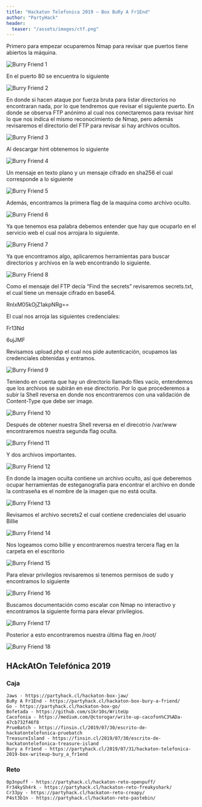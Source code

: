 ```yaml
---
title: "Hackaton Telefonica 2019 – Box BuRy A Fr1End"
author: "PartyHack"
header: 
  teaser: "/assets/images/ctf.png"
---
```



Primero para empezar ocuparemos Nmap para revisar que puertos tiene abiertos la máquina.

![Burry Friend 1](https://miro.medium.com/v2/resize:fit:700/1*YWOVn4xtEvF57SNeNX1WNw.png)

En el puerto 80 se encuentra lo siguiente

![Burry Friend 2](https://miro.medium.com/v2/resize:fit:700/1*oRBNjU0GEC0AeBr2V1Zgzg.png)

En donde si hacen ataque por fuerza bruta para listar directorios no encontraran nada, por lo que tendremos que revisar el siguiente puerto. En donde se observa FTP anónimo al cual nos conectaremos para revisar hint lo que nos indica el mismo reconocimiento de Nmap, pero además revisaremos el directorio del FTP para revisar si hay archivos ocultos.

![Burry Friend 3](https://miro.medium.com/v2/resize:fit:471/1*T7gMg4nFQI586ReaB06uoA.png)

Al descargar hint obtenemos lo siguiente

![Burry Friend 4](https://miro.medium.com/v2/resize:fit:469/1*-d3FbqpPsCqFkTfFXXgQmA.png)

Un mensaje en texto plano y un mensaje cifrado en sha256 el cual corresponde a lo siguiente

![Burry Friend 5](https://miro.medium.com/v2/resize:fit:700/1*uxci_g-OX7UhlP0c2DE9Zw.png)

Además, encontramos la primera flag de la maquina como archivo oculto.

![Burry Friend 6](https://miro.medium.com/v2/resize:fit:299/1*wYXG0lKbKbhyTS8tBN3ZvQ.png)

Ya que tenemos esa palabra debemos entender que hay que ocuparlo en el servicio web el cual nos arrojara lo siguiente.

![Burry Friend 7](https://miro.medium.com/v2/resize:fit:700/1*so2cwg8iBtzf0-xnz2FgvA.png)

Ya que encontramos algo, aplicaremos herramientas para buscar directorios y archivos en la web encontrando lo siguiente.

![Burry Friend 8](https://miro.medium.com/v2/resize:fit:700/1*rqCP9ZcVm3Bb48xwr4Orew.png)

Como el mensaje del FTP decía “Find the secrets” revisaremos secrets.txt, el cual tiene un mensaje cifrado en base64.

RnIxM05kOjZ1akpNRg==

El cual nos arroja las siguientes credenciales:

Fr13Nd

6ujJMF

Revisamos upload.php el cual nos pide autenticación, ocupamos las credenciales obtenidas y entramos.

![Burry Friend 9](https://miro.medium.com/v2/resize:fit:439/1*DzVCWcgd8cXBb1OsEtbrfQ.png)

Teniendo en cuenta que hay un directorio llamado files vacío, entendemos que los archivos se subirán en ese directorio. Por lo que procederemos a subir la Shell reversa en donde nos encontraremos con una validación de Content-Type que debe ser image.

![Burry Friend 10](https://miro.medium.com/v2/resize:fit:491/1*cRCYLI2Fp6dn10sTwAq3Ng.png)

Después de obtener nuestra Shell reversa en el direcotrio /var/www encontraremos nuestra segunda flag oculta.

![Burry Friend 11](https://miro.medium.com/v2/resize:fit:435/1*yqWxRTJyQk3uyp6PzRXIhA.png)

Y dos archivos importantes.

![Burry Friend 12](https://miro.medium.com/v2/resize:fit:616/1*YFtEfkn-W7BBIr-f4rBXiw.png)

En donde la imagen oculta contiene un archivo oculto, así que deberemos ocupar herramientas de esteganografía para encontrar el archivo en donde la contraseña es el nombre de la imagen que no está oculta.

![Burry Friend 13](https://miro.medium.com/v2/resize:fit:626/1*dpdFjXBc2mctXnYwYunWZg.png)

Revisamos el archivo secrets2 el cual contiene credenciales del usuario Billie

![Burry Friend 14](https://miro.medium.com/v2/resize:fit:416/1*KlL4IhR1V1sxnbvgn5VVsg.png)

Nos logeamos como billie y encontraremos nuestra tercera flag en la carpeta en el escritorio

![Burry Friend 15](https://miro.medium.com/v2/resize:fit:391/1*Avohvta6rpuSYIjlQFQp0w.png)

Para elevar privilegios revisaremos si tenemos permisos de sudo y encontramos lo siguiente

![Burry Friend 16](https://miro.medium.com/v2/resize:fit:656/1*eK2FiVecmprjDYY_SFfB0w.png)

Buscamos documentación como escalar con Nmap no interactivo y encontramos la siguiente forma para elevar privilegios.

![Burry Friend 17](https://miro.medium.com/v2/resize:fit:624/1*6H1qyThkpP7_eJxiv64fMA.png)

Posterior a esto encontraremos nuestra última flag en /root/

![Burry Friend 18](https://miro.medium.com/v2/resize:fit:354/1*84VPS3pgBTz8SD_lcG0_MQ.png)

## HAckAtOn Telefónica 2019

### Caja

	Jaws - https://partyhack.cl/hackaton-box-jaw/
	BuRy A Fr1End - https://partyhack.cl/hackaton-box-bury-a-friend/
	Go - https://partyhack.cl/hackaton-box-go/
	Bofetada - https://github.com/s1kr10s/WriteUp
	Cacofonia - https://medium.com/@ctorogar/write-up-cacofon%C3%ADa-47cb732f46f8
	PrueBatch - https://finsin.cl/2019/07/30/escrito-de-hackatontelefonica-pruebatch
	TreasureIsland - https://finsin.cl/2019/07/30/escrito-de-hackatontelefonica-treasure-island
	Bury a Fr1end - https://partyhack.cl/2019/07/31/hackaton-telefonica-2019-box-writeup-bury_a_fr1end

### Reto

	0p3npuff - https://partyhack.cl/hackaton-reto-openpuff/
	Fr34kySh4rk - https://partyhack.cl/hackaton-reto-freakyshark/
	Cr33py - https://partyhack.cl/hackaton-reto-creapy/
	P4st3b1n - https://partyhack.cl/hackaton-reto-pastebin/